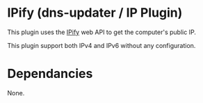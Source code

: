# IPify (dns-updater / IP Plugin)

This plugin uses the [IPify](https://www.ipify.org/) web API to get the computer's public IP.

This plugin support both IPv4 and IPv6 without any configuration.

# Dependancies

None.
